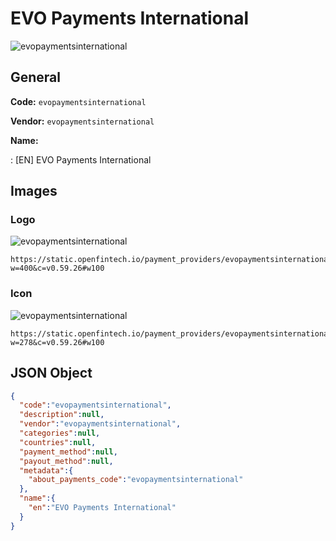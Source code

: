 
# EVO Payments International 
![evopaymentsinternational](https://static.openfintech.io/payment_providers/evopaymentsinternational/logo.png?w=400&c=v0.59.26#w100)  

## General 
 
**Code:** `evopaymentsinternational` 
 
**Vendor:** `evopaymentsinternational` 
 
**Name:** 
 
:	[EN] EVO Payments International 
 

## Images 

### Logo 
 
![evopaymentsinternational](https://static.openfintech.io/payment_providers/evopaymentsinternational/logo.png?w=400&c=v0.59.26#w100)  

```
https://static.openfintech.io/payment_providers/evopaymentsinternational/logo.png?w=400&c=v0.59.26#w100
```  

### Icon 
 
![evopaymentsinternational](https://static.openfintech.io/payment_providers/evopaymentsinternational/icon.png?w=278&c=v0.59.26#w100)  

```
https://static.openfintech.io/payment_providers/evopaymentsinternational/icon.png?w=278&c=v0.59.26#w100
```  

## JSON Object 

```json
{
  "code":"evopaymentsinternational",
  "description":null,
  "vendor":"evopaymentsinternational",
  "categories":null,
  "countries":null,
  "payment_method":null,
  "payout_method":null,
  "metadata":{
    "about_payments_code":"evopaymentsinternational"
  },
  "name":{
    "en":"EVO Payments International"
  }
}
```  
